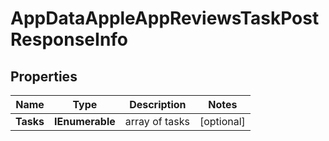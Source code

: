 # AppDataAppleAppReviewsTaskPostResponseInfo


## Properties

| Name | Type | Description | Notes |
|------------ | ------------- | ------------- | -------------|
**Tasks** | **IEnumerable<AppDataAppleAppReviewsTaskPostTaskInfo>** | array of tasks |[optional]|